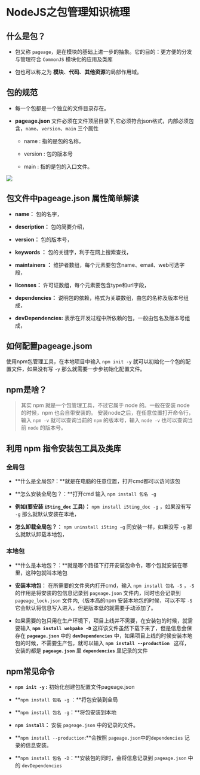 # NodeJS之包管理知识梳理



## 什么是包？

- 包又称 `pageage`，是在模块的基础上进一步的抽象。它的目的：更方便的分发与管理符合 `CommonJS` 模块化的应用及类库

- 包也可以称之为 **模块**、**代码**、**其他资源**的局部作用域。


## 包的规范

 - 每一个包都是一个独立的文件目录存在。

 - **pageage.json** 文件必须在文件顶层目录下,它必须符合json格式，内部必须包含，`name`、`version`、`main` 三个属性
  
   -  name : 指的是包的名称，
  
   -  version : 包的版本号
  
   -  main : 指的是包的入口文件。

![](https://i.imgur.com/T58F3yc.png)


## 包文件中pageage.json 属性简单解读

 - **name：** 包的名字，

 - **description：** 包的简要介绍，

 - **version：** 包的版本号，

 - **keywords ：** 包的关键字，利于在网上搜索查找，

 - **maintainers ：** 维护者数组，每个元素要包含name、email、web可选字段，

 - **licenses：** 许可证数组，每个元素要包含type和url字段，

 - **dependencies：** 说明包的依赖，格式为关联数组，由包的名称及版本号组成，

 - **devDependencies:** 表示在开发过程中所依赖的包，一般由包名及版本号组成，


## 如何配置pageage.jsom

使用npm包管理工具，在本地项目中输入 `npm init -y` 就可以初始化一个包的配置文件，如果没有写 `-y` 那么就需要一步步初始化配置文件。


## npm是啥？

> 其实 npm 就是一个包管理工具，不过它属于 node 的。一般在安装 node 的时候，npm 也会自带安装的。
> 安装node之后，在任意位置打开命令行，输入 `npm -v` 就可以查询当前的 `npm` 的版本号，输入 `node -v` 也可以查询当前 `node` 的版本号。


## 利用 npm 指令安装包工具及类库

### 全局包

 - **什么是全局包?：**就是在电脑的任意位置，打开cmd都可以访问该包
 
 - **怎么安装全局包？：**打开cmd 输入 `npm install 包名 -g` 
 
 - **例如(要安装 `i5ting_doc` 工具)：** `npm install i5ting_doc -g`  ，如果没有写 `-g` 那么就默认安装在本地， 

 - **怎么卸载全局包？：** `npm uninstall i5ting -g` 同安装一样，如果没写  `-g` 那么就默认卸载本地包，



### 本地包

 - **什么是本地包？：**就是哪个路径下打开安装包命令，哪个包就安装在哪里，这种包就叫本地包

 - **安装本地包**： 在所需要的文件夹内打开cmd，输入 `npm install 包名 -S` ，`-S` 的作用是将安装的包信息记录到 `pageage.json` 文件内，同时也会记录到 `pageage_lock.json` 文件内,（版本高的npm 安装本地包的时候，可以不写 `-S` 它会默认将信息写入进入，但是版本低的就需要手动添加了。
 
 - 如果需要的包只用在生产环境下，项目上线并不需要，在安装包的时候，就需要输入 **`npm install webpake -D`** 这样该文件虽然下载下来了，但是信息会保存在 **`pageage.json`**  中的 **`devDependencies`** 中，如果项目上线的时候安装本地包的时候，不需要生产包，就可以输入 **`npm install --production `**  这样，安装的都是 **`pageage.json`** 里 **`dependencies`** 里记录的文件



## npm常见命令
 
 - **`npm init -y` :** 初始化创建包配置文件pageage.json

 - **`npm install 包名 -g` ：**将包安装到全局

 - **`npm install 包名 -g`：**将包安装到本地 

 - **`npm install`：** 安装 `pageage.json` 中的记录的文件。

 - **`npm install --production`:**会按照 `pageage.json`中的`dependencies` 记录的信息安装。
 
 - **`npm install 包名 -D`：**安装包的同时，会将信息记录到 `pageage.json` 中的 `devDependencies`


